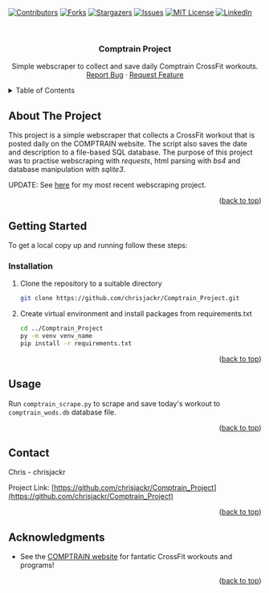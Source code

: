 <div id="top"></div>
<!--
*** Thanks for checking out the Best-README-Template. If you have a suggestion
*** that would make this better, please fork the repo and create a pull request
*** or simply open an issue with the tag "enhancement".
*** Don't forget to give the project a star!
*** Thanks again! Now go create something AMAZING! :D
-->



<!-- PROJECT SHIELDS -->
<!--
*** I'm using markdown "reference style" links for readability.
*** Reference links are enclosed in brackets [ ] instead of parentheses ( ).
*** See the bottom of this document for the declaration of the reference variables
*** for contributors-url, forks-url, etc. This is an optional, concise syntax you may use.
*** https://www.markdownguide.org/basic-syntax/#reference-style-links
-->
[![Contributors][contributors-shield]][contributors-url]
[![Forks][forks-shield]][forks-url]
[![Stargazers][stars-shield]][stars-url]
[![Issues][issues-shield]][issues-url]
[![MIT License][license-shield]][license-url]
[![LinkedIn][linkedin-shield]][linkedin-url]



<!-- PROJECT LOGO -->
<br />
<!--
<div align="center">
  <a href="https://github.com/chrisjackr/Comptrain_Project">
    <img src="images/logo.png" alt="Logo" width="80" height="80">
  </a>
-->

<h3 align="center">Comptrain Project</h3>

  <p align="center">
    Simple webscraper to collect and save daily Comptrain CrossFit workouts.
    <!--
    <br />
    <a href="https://github.com/chrisjackr/Comptrain_Project"><strong>Explore the docs »</strong></a>
    <br />
-->
    <br />
    <!--
    <a href="https://github.com/chrisjackr/Comptrain_Project">View Demo</a>
    ·
    -->
    <a href="https://github.com/chrisjackr/Comptrain_Project/issues">Report Bug</a>
    ·
    <a href="https://github.com/chrisjackr/Comptrain_Project/issues">Request Feature</a>
  </p>
</div>



<!-- TABLE OF CONTENTS -->
<details>
  <summary>Table of Contents</summary>
  <ol>
    <li>
      <a href="#about-the-project">About The Project</a>
    </li>
    <li>
      <a href="#getting-started">Getting Started</a>
      <ul>
        <!--<li><a href="#prerequisites">Prerequisites</a></li>-->
        <li><a href="#installation">Installation</a></li>
      </ul>
    </li>
    <li><a href="#usage">Usage</a></li>
    <!--<li><a href="#roadmap">Roadmap</a></li>-->
    <!--<li><a href="#contributing">Contributing</a></li>-->
    <!--<li><a href="#license">License</a></li>-->
    <li><a href="#contact">Contact</a></li>
    <li><a href="#acknowledgments">Acknowledgments</a></li>
  </ol>
</details>



<!-- ABOUT THE PROJECT -->
## About The Project

<!--[![Product Name Screen Shot][product-screenshot]](https://example.com)-->

This project is a simple webscraper that collects a CrossFit workout that is posted daily on the COMPTRAIN website. The script also saves the date and description to a file-based SQL database. The purpose of this project was to practise webscraping with _requests_, html parsing with _bs4_ and database manipulation with _sqlite3_. 

UPDATE:   See <a href="https://github.com/chrisjackr/SugarWOD_Project">here</a> for my most recent webscraping project.

<p align="right">(<a href="#top">back to top</a>)</p>





<!-- GETTING STARTED -->
## Getting Started

To get a local copy up and running follow these steps:

<!--
### Prerequisites

This is an example of how to list things you need to use the software and how to install them.
* npm
  ```sh
  npm install npm@latest -g
  ```
-->

### Installation

1. Clone the repository to a suitable directory
   ```sh
   git clone https://github.com/chrisjackr/Comptrain_Project.git
   ```
2. Create virtual environment and install packages from requirements.txt
   ```sh
   cd ../Comptrain_Project
   py -m venv venv_name
   pip install -r requirements.txt
   ```

<p align="right">(<a href="#top">back to top</a>)</p>



<!-- USAGE EXAMPLES -->
## Usage

Run <code>comptrain_scrape.py</code> to scrape and save today's workout to <code>comptrain_wods.db</code> database file.

<p align="right">(<a href="#top">back to top</a>)</p>



<!-- ROADMAP 
## Roadmap

- [] Feature 1
- [] Feature 2
- [] Feature 3
    - [] Nested Feature

See the [open issues](https://github.com/chrisjackr/Comptrain_Project/issues) for a full list of proposed features (and known issues).

<p align="right">(<a href="#top">back to top</a>)</p>
-->


<!-- CONTRIBUTING 
## Contributing

Contributions are what make the open source community such an amazing place to learn, inspire, and create. Any contributions you make are **greatly appreciated**.

If you have a suggestion that would make this better, please fork the repo and create a pull request. You can also simply open an issue with the tag "enhancement".
Don't forget to give the project a star! Thanks again!

1. Fork the Project
2. Create your Feature Branch (`git checkout -b feature/AmazingFeature`)
3. Commit your Changes (`git commit -m 'Add some AmazingFeature'`)
4. Push to the Branch (`git push origin feature/AmazingFeature`)
5. Open a Pull Request

<p align="right">(<a href="#top">back to top</a>)</p>
-->


<!-- LICENSE 
## License

Distributed under the MIT License. See `LICENSE.txt` for more information.

<p align="right">(<a href="#top">back to top</a>)</p>
-->


<!-- CONTACT -->
## Contact

Chris - chrisjackr

Project Link: [https://github.com/chrisjackr/Comptrain_Project](https://github.com/chrisjackr/Comptrain_Project)

<p align="right">(<a href="#top">back to top</a>)</p>



<!-- ACKNOWLEDGMENTS -->
## Acknowledgments

* []() See the <a href="https://comptrain.co/">COMPTRAIN website</a> for fantatic CrossFit workouts and programs!


<p align="right">(<a href="#top">back to top</a>)</p>



<!-- MARKDOWN LINKS & IMAGES -->
<!-- https://www.markdownguide.org/basic-syntax/#reference-style-links -->
[contributors-shield]: https://img.shields.io/github/contributors/chrisjackr/Comptrain_Project.svg?style=for-the-badge
[contributors-url]: https://github.com/chrisjackr/Comptrain_Project/graphs/contributors
[forks-shield]: https://img.shields.io/github/forks/chrisjackr/Comptrain_Project.svg?style=for-the-badge
[forks-url]: https://github.com/chrisjackr/Comptrain_Project/network/members
[stars-shield]: https://img.shields.io/github/stars/chrisjackr/Comptrain_Project.svg?style=for-the-badge
[stars-url]: https://github.com/chrisjackr/Comptrain_Project/stargazers
[issues-shield]: https://img.shields.io/github/issues/chrisjackr/Comptrain_Project.svg?style=for-the-badge
[issues-url]: https://github.com/chrisjackr/Comptrain_Project/issues
[license-shield]: https://img.shields.io/github/license/chrisjackr/Comptrain_Project.svg?style=for-the-badge
[license-url]: https://github.com/chrisjackr/Comptrain_Project/blob/master/LICENSE.txt
[linkedin-shield]: https://img.shields.io/badge/-LinkedIn-black.svg?style=for-the-badge&logo=linkedin&colorB=555
[linkedin-url]: https://linkedin.com/in/chris-richardson-a42724195
[product-screenshot]: images/screenshot.png
